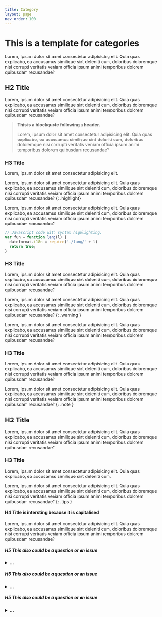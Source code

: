 ```yaml
---
title: Category
layout: page
nav_order: 100
---
```

# This is a template for categories

Lorem, ipsum dolor sit amet consectetur adipisicing elit. Quia quas explicabo, ea accusamus similique sint deleniti cum, doloribus doloremque nisi corrupti veritatis veniam officia ipsum animi temporibus dolorem quibusdam recusandae?

## H2 Title
Lorem, ipsum dolor sit amet consectetur adipisicing elit. Quia quas explicabo, ea accusamus similique sint deleniti cum, doloribus doloremque nisi corrupti veritatis veniam officia ipsum animi temporibus dolorem quibusdam recusandae?
> **This is a blockquote following a header.**
>
> Lorem, ipsum dolor sit amet consectetur adipisicing elit. Quia quas explicabo, ea accusamus similique sint deleniti cum, doloribus doloremque nisi corrupti veritatis veniam officia ipsum animi temporibus dolorem quibusdam recusandae?

### H3 Title
Lorem, ipsum dolor sit amet consectetur adipisicing elit.

Lorem, ipsum dolor sit amet consectetur adipisicing elit. Quia quas explicabo, ea accusamus similique sint deleniti cum, doloribus doloremque nisi corrupti veritatis veniam officia ipsum animi temporibus dolorem quibusdam recusandae?
{: .highlight}

Lorem, ipsum dolor sit amet consectetur adipisicing elit. Quia quas explicabo, ea accusamus similique sint deleniti cum, doloribus doloremque nisi corrupti veritatis veniam officia ipsum animi temporibus dolorem quibusdam recusandae?

```js
// Javascript code with syntax highlighting.
var fun = function lang(l) {
  dateformat.i18n = require('./lang/' + l)
  return true;
}
```

### H3 Title
Lorem, ipsum dolor sit amet consectetur adipisicing elit. Quia quas explicabo, ea accusamus similique sint deleniti cum, doloribus doloremque nisi corrupti veritatis veniam officia ipsum animi temporibus dolorem quibusdam recusandae?

Lorem, ipsum dolor sit amet consectetur adipisicing elit. Quia quas explicabo, ea accusamus similique sint deleniti cum, doloribus doloremque nisi corrupti veritatis veniam officia ipsum animi temporibus dolorem quibusdam recusandae?
{: .warning }

Lorem, ipsum dolor sit amet consectetur adipisicing elit. Quia quas explicabo, ea accusamus similique sint deleniti cum, doloribus doloremque nisi corrupti veritatis veniam officia ipsum animi temporibus dolorem quibusdam recusandae?

### H3 Title
Lorem, ipsum dolor sit amet consectetur adipisicing elit. Quia quas explicabo, ea accusamus similique sint deleniti cum, doloribus doloremque nisi corrupti veritatis veniam officia ipsum animi temporibus dolorem quibusdam recusandae?

Lorem, ipsum dolor sit amet consectetur adipisicing elit. Quia quas explicabo, ea accusamus similique sint deleniti cum, doloribus doloremque nisi corrupti veritatis veniam officia ipsum animi temporibus dolorem quibusdam recusandae?
{: .note }

## H2 Title
Lorem, ipsum dolor sit amet consectetur adipisicing elit. Quia quas explicabo, ea accusamus similique sint deleniti cum, doloribus doloremque nisi corrupti veritatis veniam officia ipsum animi temporibus dolorem quibusdam recusandae?
### H3 Title
Lorem, ipsum dolor sit amet consectetur adipisicing elit. Quia quas explicabo, ea accusamus similique sint deleniti cum.

Lorem, ipsum dolor sit amet consectetur adipisicing elit. Quia quas explicabo, ea accusamus similique sint deleniti cum, doloribus doloremque nisi corrupti veritatis veniam officia ipsum animi temporibus dolorem quibusdam recusandae?
{: .tips }

#### H4 Title is intersting because it is capitalised
Lorem, ipsum dolor sit amet consectetur adipisicing elit. Quia quas explicabo, ea accusamus similique sint deleniti cum, doloribus doloremque nisi corrupti veritatis veniam officia ipsum animi temporibus dolorem quibusdam recusandae?

##### H5 This also could be a question or an issue
<details markdown="block">
<summary><b>...</b></summary>

> And this would be the answer to that question or the solution to that issue
> That way we would have an anchor to that question/issue to link when necessary
</details>


##### H5 This also could be a question or an issue
<details markdown="block">
<summary><b>...</b></summary>

> And this would be the answer to that question or the solution to that issue
> That way we would have an anchor to that question/issue to link when necessary
</details>


##### H5 This also could be a question or an issue
<details markdown="block">
<summary><b>...</b></summary>

> And this would be the answer to that question or the solution to that issue
> That way we would have an anchor to that question/issue to link when necessary
</details>


